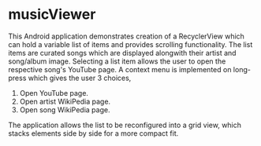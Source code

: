 # musicViewer
This Android application demonstrates creation of a RecyclerView which can hold a variable list of items and provides scrolling functionality. The list items are curated songs which are displayed alongwith their artist and song/album image. Selecting a list item allows the user to open the respective song's YouTube page. A context menu is implemented on long-press which gives the user 3 choices,
1. Open YouTube page.
2. Open artist WikiPedia page.
3. Open song WikiPedia page.

The application allows the list to be reconfigured into a grid view, which stacks elements side by side for a more compact fit.
